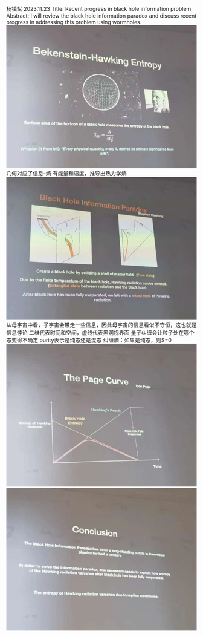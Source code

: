 杨镇斌 2023.11.23
Title: Recent progress in black hole information problem
Abstract: I will review the black hole information paradox and discuss recent progress in addressing this problem using wormholes. 
![Alt text](Attachments/informal_courses/ZhenbinYang1.pic.jpg)
几何对应了信息-熵
有能量和温度，推导出热力学熵
![Alt text](Attachments/informal_courses/ZhenbinYang2.pic.jpg)
从母宇宙中看，子宇宙会带走一些信息，因此母宇宙的信息看似不守恒，这也就是信息悖论
二维代表时间和空间，虚线代表黑洞视界面
量子纠缠会让粒子处在哪个态变得不确定
purity表示是纯态还是混态
纠缠熵：如果是纯态，则S=0
![Alt text](Attachments/informal_courses/ZhenbinYang3.pic.jpg)
![Alt text](Attachments/informal_courses/ZhenbinYang4.pic.jpg)